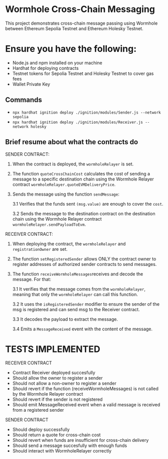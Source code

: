 # Wormhole Cross-Chain Messaging
This project demonstrates cross-chain message passing using Wormhole between Ethereum Sepolia Testnet and Ethereum Holesky Testnet.

# Ensure you have the following:

- Node.js and npm installed on your machine
- Hardhat for deploying contracts
- Testnet tokens for Sepolia Testnet and Holesky Testnet to cover gas fees
- Wallet Private Key

## Commands
- `npx hardhat ignition deploy ./ignition/modules/Sender.js --network sepolia`
- `npx hardhat ignition deploy ./ignition/modules/Receiver.js --network holesky`

## Brief resume about what the contracts do

 SENDER CONTRACT:

 1. When the contract is deployed, the `wormholeRelayer` is set.

 2. The function `quoteCrossChainCost` calculates the cost of sending a message to a specific destination chain using the Wormhole Relayer contract
 `wormholeRelayer.quoteEVMDeliveryPrice`.
 
 3. Sends the message using the function `sendMessage`:
      
      3.1 Verifies that the funds sent `(msg.value)` are enough to cover the `cost`.

      3.2 Sends the message to the destination contract on the destination chain using the Wormhole Relayer contract
      `wormholeRelayer.sendPayloadToEvm`.

 RECEIVER CONTRACT:

 1. When deploying the contract, the `wormholeRelayer` and `registrationOwner` are set.

 2. The function `setRegisteredSender` allows ONLY the contract owner to register addresses of authorized sender contracts to send messages.

 3. The function `receiveWormholeMessages`receives and decode the message. For that:

     3.1 It verifies that the message comes from the `wormholeRelayer`, meaning that only the `wormholeRelayer` can call this function.

     3.2 It uses the `isRegisteredSender` modifier to ensure the sender of the msg is registered and can send msg to the Receiver contract.

     3.3 It decodes the payload to extract the message.

     3.4 Emits a `MessageReceived` event with the content of the message.

# TESTS IMPLEMENTED

RECEIVER CONTRACT
- Contract Receiver deployed succesfully
- Should allow the owner to register a sender
- Should not allow a non-owner to register a sender
- Should revert if the function (receiveWormholeMessages) is not called by the Wormhole Relayer contract
- Should revert if the sender is not registered
- Should emit MessageReceived event when a valid message is received from a registered sender

SENDER CONTRACT
- Should deploy successfully
- Should return a quote for cross-chain cost
- Should revert when funds are insufficient for cross-chain delivery
- Should send a message succesfully with enough funds
- Should interact with WormholeRelayer correctly



